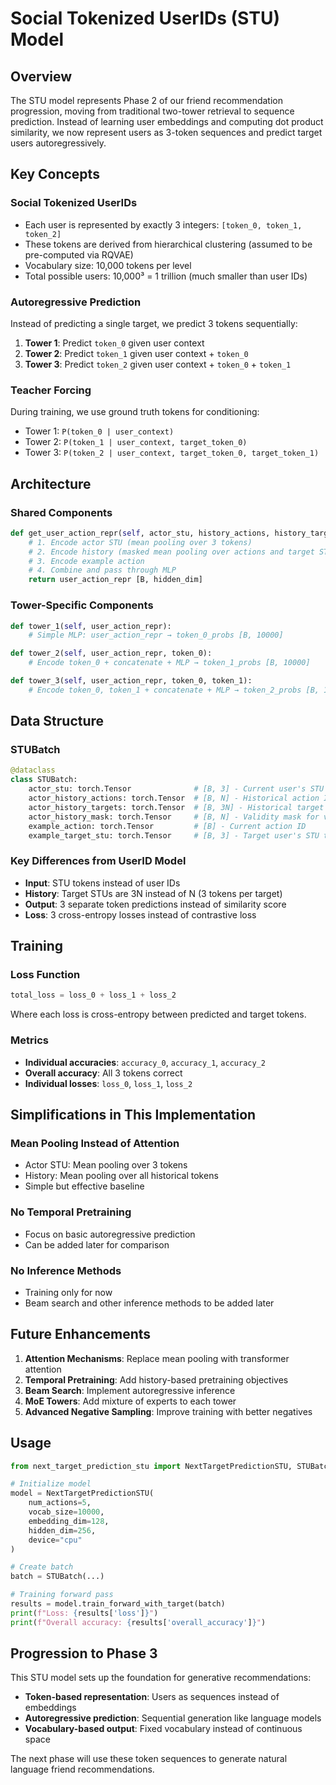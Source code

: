 # Social Tokenized UserIDs (STU) Model

## Overview

The STU model represents Phase 2 of our friend recommendation progression, moving from traditional two-tower retrieval to sequence prediction. Instead of learning user embeddings and computing dot product similarity, we now represent users as 3-token sequences and predict target users autoregressively.

## Key Concepts

### **Social Tokenized UserIDs**
- Each user is represented by exactly 3 integers: `[token_0, token_1, token_2]`
- These tokens are derived from hierarchical clustering (assumed to be pre-computed via RQVAE)
- Vocabulary size: 10,000 tokens per level
- Total possible users: 10,000³ = 1 trillion (much smaller than user IDs)

### **Autoregressive Prediction**
Instead of predicting a single target, we predict 3 tokens sequentially:
1. **Tower 1**: Predict `token_0` given user context
2. **Tower 2**: Predict `token_1` given user context + `token_0`
3. **Tower 3**: Predict `token_2` given user context + `token_0` + `token_1`

### **Teacher Forcing**
During training, we use ground truth tokens for conditioning:
- Tower 1: `P(token_0 | user_context)`
- Tower 2: `P(token_1 | user_context, target_token_0)`
- Tower 3: `P(token_2 | user_context, target_token_0, target_token_1)`

## Architecture

### **Shared Components**
```python
def get_user_action_repr(self, actor_stu, history_actions, history_targets, history_mask, example_action):
    # 1. Encode actor STU (mean pooling over 3 tokens)
    # 2. Encode history (masked mean pooling over actions and target STUs)
    # 3. Encode example action
    # 4. Combine and pass through MLP
    return user_action_repr [B, hidden_dim]
```

### **Tower-Specific Components**
```python
def tower_1(self, user_action_repr):
    # Simple MLP: user_action_repr → token_0_probs [B, 10000]

def tower_2(self, user_action_repr, token_0):
    # Encode token_0 + concatenate + MLP → token_1_probs [B, 10000]

def tower_3(self, user_action_repr, token_0, token_1):
    # Encode token_0, token_1 + concatenate + MLP → token_2_probs [B, 10000]
```

## Data Structure

### **STUBatch**
```python
@dataclass
class STUBatch:
    actor_stu: torch.Tensor              # [B, 3] - Current user's STU tokens
    actor_history_actions: torch.Tensor  # [B, N] - Historical action IDs
    actor_history_targets: torch.Tensor  # [B, 3N] - Historical target STUs
    actor_history_mask: torch.Tensor     # [B, N] - Validity mask for variable-length histories
    example_action: torch.Tensor         # [B] - Current action ID
    example_target_stu: torch.Tensor     # [B, 3] - Target user's STU tokens
```

### **Key Differences from UserID Model**
- **Input**: STU tokens instead of user IDs
- **History**: Target STUs are 3N instead of N (3 tokens per target)
- **Output**: 3 separate token predictions instead of similarity score
- **Loss**: 3 cross-entropy losses instead of contrastive loss

## Training

### **Loss Function**
```python
total_loss = loss_0 + loss_1 + loss_2
```
Where each loss is cross-entropy between predicted and target tokens.

### **Metrics**
- **Individual accuracies**: `accuracy_0`, `accuracy_1`, `accuracy_2`
- **Overall accuracy**: All 3 tokens correct
- **Individual losses**: `loss_0`, `loss_1`, `loss_2`

## Simplifications in This Implementation

### **Mean Pooling Instead of Attention**
- Actor STU: Mean pooling over 3 tokens
- History: Mean pooling over all historical tokens
- Simple but effective baseline

### **No Temporal Pretraining**
- Focus on basic autoregressive prediction
- Can be added later for comparison

### **No Inference Methods**
- Training only for now
- Beam search and other inference methods to be added later

## Future Enhancements

1. **Attention Mechanisms**: Replace mean pooling with transformer attention
2. **Temporal Pretraining**: Add history-based pretraining objectives
3. **Beam Search**: Implement autoregressive inference
4. **MoE Towers**: Add mixture of experts to each tower
5. **Advanced Negative Sampling**: Improve training with better negatives

## Usage

```python
from next_target_prediction_stu import NextTargetPredictionSTU, STUBatch

# Initialize model
model = NextTargetPredictionSTU(
    num_actions=5,
    vocab_size=10000,
    embedding_dim=128,
    hidden_dim=256,
    device="cpu"
)

# Create batch
batch = STUBatch(...)

# Training forward pass
results = model.train_forward_with_target(batch)
print(f"Loss: {results['loss']}")
print(f"Overall accuracy: {results['overall_accuracy']}")
```

## Progression to Phase 3

This STU model sets up the foundation for generative recommendations:
- **Token-based representation**: Users as sequences instead of embeddings
- **Autoregressive prediction**: Sequential generation like language models
- **Vocabulary-based output**: Fixed vocabulary instead of continuous space

The next phase will use these token sequences to generate natural language friend recommendations. 
